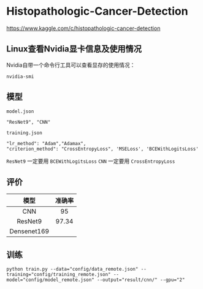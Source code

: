 # Histopathologic-Cancer-Detection
https://www.kaggle.com/c/histopathologic-cancer-detection


## Linux查看Nvidia显卡信息及使用情况

Nvidia自带一个命令行工具可以查看显存的使用情况：

```
nvidia-smi
```

## 模型

`model.json`
```
"ResNet9", "CNN"
```

`training.json`
```
"lr_method": "Adam","Adamax",
"criterion_method": "CrossEntropyLoss", 'MSELoss', 'BCEWithLogitsLoss'
```
`ResNet9` 一定要用 `BCEWithLogitsLoss`
`CNN` 一定要用 `CrossEntropyLoss`

## 评价

|    模型     | 准确率 |
| :---------: | :----: |
|     CNN     |   95   |
|   ResNet9   | 97.34  |
| Densenet169 |        |

## 训练
```
python train.py --data="config/data_remote.json" --training="config/training_remote.json" --model="config/model_remote.json" --output="result/cnn/" --gpu="2"
```
